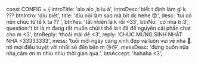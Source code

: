 const CONFIG = {
    introTitle: 'alo alo ,b iu  à',
    introDesc:'biết t định làm gì k ???
    btnIntro: 'đíu biết',
    title: 'đíu nói làm sao mà bít đc hehe 😙',
    desc: 'tui có nên chúc tử tế k ta ?? ',
    btnYes: 'tất nhiên là k rồi  <33',
    btnNo: 'có nha tr:3',
    question:'t bt là m đang rất muốn chửi t thế là t đã để nguyên cái phần chat cho m  <3',
    btnReply: 'thoải mái đê <3',
    reply: 'CHÚC MỪNG SINH NHẬT NHA <33333333',
    mess: 'tuổi mới ngày càng xinh đẹp và luôn vui vẻ nha 🥰. ntl mọi điều tuyệt vời nhất sẽ đến bên m  😘😘',
    messDesc: 'đừng buồn nữa nha,cảm ơn m nhìu nhìu thời gian qua.',
    btnAccept: 'hahaha <3',
